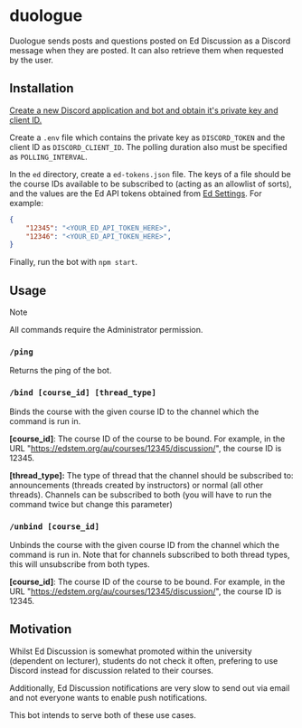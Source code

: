 # duologue

Duologue sends posts and questions posted on Ed Discussion as a Discord message when they are posted.
It can also retrieve them when requested by the user.

## Installation
[Create a new Discord application and bot and obtain it's private key and client ID.](https://discord.com/developers/applications)

Create a `.env` file which contains the private key as `DISCORD_TOKEN` and the client ID as `DISCORD_CLIENT_ID`. The polling duration also must be specified as `POLLING_INTERVAL`.

In the `ed` directory, create a `ed-tokens.json` file. The keys of a file should be the course IDs available to be subscribed to (acting as an allowlist of sorts), and the values are the Ed API tokens obtained from [Ed Settings](https://edstem.org/au/settings/api-tokens). For example:

```json
{
    "12345": "<YOUR_ED_API_TOKEN_HERE>",
    "12346": "<YOUR_ED_API_TOKEN_HERE>",
}
```

Finally, run the bot with `npm start`.

## Usage
>[!NOTE]
>All commands require the Administrator permission.

### `/ping`
Returns the ping of the bot.

### `/bind [course_id] [thread_type]`
Binds the course with the given course ID to the channel which the command is run in.

**[course_id]**: The course ID of the course to be bound. For example, in the URL "https://edstem.org/au/courses/12345/discussion/", the course ID is 12345.

**[thread_type]:** The type of thread that the channel should be subscribed to: announcements (threads created by instructors) or normal (all other threads). Channels can be subscribed to both (you will have to run the command twice but change this parameter)

### `/unbind [course_id]`
Unbinds the course with the given course ID from the channel which the command is run in. Note that for channels subscribed to both thread types, this will unsubscribe from both types.

**[course_id]**: The course ID of the course to be bound. For example, in the URL "https://edstem.org/au/courses/12345/discussion/", the course ID is 12345.

## Motivation

Whilst Ed Discussion is somewhat promoted within the university (dependent on lecturer), students do not check it often, prefering to use Discord instead for discussion related to their courses.

Additionally, Ed Discussion notifications are very slow to send out via email and not everyone wants to enable push notifications.

This bot intends to serve both of these use cases.